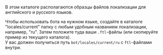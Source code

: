 В этом каталоге располагаются образцы файлов локализации для английского и русского языков.

Чтобы использовать бота на нужном языке, создайте в каталоге "locales/current" папку с любым удобным названием 
локализации, например, "ru". Затем положите туда ваши `.ftl`-файлы (или скопируйте пример из текущего каталога).  
У вас должен получиться путь `bot/locales/current/ru` с `ftl`-файлами внутри.